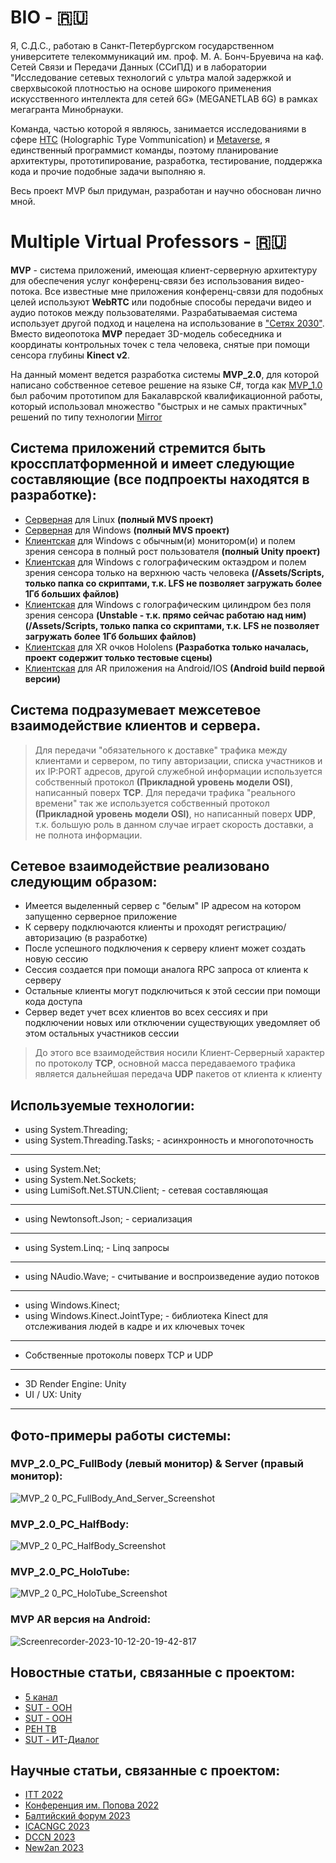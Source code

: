 
# BIO - :ru:

Я, С.Д.С., работаю в Санкт-Петербургском государственном университете телекоммуникаций им. проф. М. А. Бонч-Бруевича на каф. Сетей Связи и Передачи Данных (ССиПД) и в лаборатории "Исследование сетевых технологий с ультра малой задержкой и сверхвысокой плотностью на основе широкого применения искусственного интеллекта для сетей 6G» (MEGANETLAB 6G) в рамках мегагранта Минобрнауки.

Команда, частью которой я являюсь, занимается исследованиями в сфере [HTC](https://www.researchgate.net/publication/366122391_Challenges_in_Implementing_Low-Latency_Holographic-Type_Communication_Systems) (Holographic Type Vommunication) и [Metaverse](https://www.itu.int/en/ITU-T/focusgroups/mv/Pages/default.aspx), я единственный программист команды, поэтому планирование архитектуры, прототипирование, разработка, тестирование, поддержка кода и прочие подобные задачи выполняю я.

Весь проект MVP был придуман, разработан и научно обоснован лично мной. 

# Multiple Virtual Professors - :ru:

**MVP** - система приложений, имеющая клиент-серверную архитектуру для обеспечения услуг конференц-связи без использования видео-потока.
Все известные мне приложения конференц-связи для подобных целей используют **WebRTC** или подобные способы передачи видео и аудио потоков между пользователями. Разрабатываемая система использует другой подход и нацелена на использование в ["Сетях 2030"](https://www.itu.int/dms_pubrec/itu-r/rec/m/R-REC-M.2160-0-202311-I%21%21PDF-E.pdf). Вместо видеопотока **MVP** передает 3D-модель собеседника и координаты контрольных точек с тела человека, снятые при помощи сенсора глубины **Kinect v2**.

На данный момент ведется разработка системы **MVP_2.0**, для которой написано собственное сетевое решение на языке C#, тогда как [MVP_1.0](https://github.com/Barlogov/MVP) был рабочим прототипом для Бакалаврской квалификационной работы, который использовал множество "быстрых и не самых практичных" решений по типу технологии [Mirror](https://mirror-networking.com/) 

## Система приложений стремится быть кроссплатформенной и имеет следующие составляющие (все подпроекты находятся в разработке):
- [Серверная](https://github.com/Barlogov/MVP_2_0_Server) для Linux __(полный MVS проект)__
- [Серверная](https://github.com/Barlogov/MVP_2_0_Server) для Windows __(полный MVS проект)__
- [Клиентская](https://github.com/Barlogov/MVP_2.0_PC_FullBody) для Windows с обычным(и) монитором(и) и полем зрения сенсора в полный рост пользователя __(полный Unity проект)__
- [Клиентская](https://github.com/Barlogov/MVP_2.0_PC_HalfBody) для Windows с голографическим октаэдром и полем зрения сенсора только на верхнюю часть человека __(/Assets/Scripts, только папка со скриптами, т.к. LFS не позволяет загружать более 1Гб больших файлов)__
- [Клиентская](https://github.com/Barlogov/MVP_2.0_PC_HoloTube) для Windows с голографическим цилиндром без поля зрения сенсора __(Unstable - т.к. прямо сейчас работаю над ним)(/Assets/Scripts, только папка со скриптами, т.к. LFS не позволяет загружать более 1Гб больших файлов)__
- [Клиентская](https://github.com/Barlogov/MVP_2.0_Hololens) для XR очков Hololens __(Разработка только началась, проект содержит только тестовые сцены)__
- [Клиентская](https://github.com/Barlogov/MVP) для AR приложения на Android/IOS __(Android build первой версии)__

## Система подразумевает межсетевое взаимодействие клиентов и сервера. 
> Для передачи "обязательного к доставке" трафика между клиентами и сервером, по типу авторизации, списка участников и их IP:PORT адресов, другой служебной информации используется собственный протокол **(Прикладной уровень модели OSI)**, написанный поверх **TCP**.
> Для передачи трафика "реального времени" так же используется собственный протокол **(Прикладной уровень модели OSI)**, но написанный поверх **UDP**, т.к. большую роль в данном случае играет скорость доставки, а не полнота информации.

## Сетевое взаимодействие реализовано следующим образом: 
- Имеется выделенный сервер c "белым" IP адресом на котором запущенно серверное приложение
- К серверу подключаются клиенты и проходят регистрацию/авторизацию (в разработке)
- После успешного подключения к серверу клиент может создать новую сессию 
- Сессия создается при помощи аналога RPC запроса от клиента к серверу
- Остальные клиенты могут подключиться к этой сессии при помощи кода доступа
- Сервер ведет учет всех клиентов во всех сессиях и при подключении новых или отключении существующих уведомляет об этом остальных участников сессии
> До этого все взаимодействия носили Клиент-Серверный характер по протоколу **TCP**, основной масса передаваемого трафика является дальнейшая передача **UDP** пакетов от клиента к клиенту

## Используемые технологии:
- using System.Threading;
- using System.Threading.Tasks; - асинхронность и многопоточность
____
- using System.Net;
- using System.Net.Sockets;
- using LumiSoft.Net.STUN.Client; - сетевая составляющая
____
- using Newtonsoft.Json; - сериализация
____
- using System.Linq; - Linq запросы
____
- using NAudio.Wave; - считывание и воспроизведение аудио потоков
____
- using Windows.Kinect;
- using Windows.Kinect.JointType; - библиотека Kinect для отслеживания людей в кадре и их ключевых точек
____
- Собственные протоколы поверх TCP и UDP
____
- 3D Render Engine: Unity
- UI / UX: Unity
____

## Фото-примеры работы системы:

### MVP_2.0_PC_FullBody (левый монитор) & Server (правый монитор):
![MVP_2 0_PC_FullBody_And_Server_Screenshot](https://github.com/user-attachments/assets/744feb69-cdf9-46de-baeb-8ef601514978)

### MVP_2.0_PC_HalfBody:
![MVP_2 0_PC_HalfBody_Screenshot](https://github.com/user-attachments/assets/9c19e1b1-0714-4a8a-80a6-ad0af08a5283)

### MVP_2.0_PC_HoloTube:
![MVP_2 0_PC_HoloTube_Screenshot](https://github.com/user-attachments/assets/09552bf8-b284-4959-b79a-bdb4c1ff6d94)

### MVP AR версия на Android:
![Screenrecorder-2023-10-12-20-19-42-817](https://github.com/user-attachments/assets/c8f3e704-9f2d-4f66-8229-3dbf2f3f868a)

## Новостные статьи, связанные с проектом:

- [5 канал](https://www.5-tv.ru/news/484939/rossijskie-ucenye-predstavili-proekt-sobstvennoj-metavselennoj-nakonkurse-oon/?utm_source=yxnews&utm_medium=desktop&utm_referrer=https%3A%2F%2Fdzen.ru%2Fnews%2Fsearch%3Ftext%3D)
- [SUT - ООН](https://www.sut.ru/bonchnews/science/14-05-2024-uchenie-spbgut-pobedili-v-konkurse-oon-s-proektom-golograficheskoy-vselennoy)
- [SUT - ООН](https://www.sut.ru/bonchnews/public-life/07-03-2024-svyaz-na-severnom-poluse-i-robot-avatar-dlya-arktiki:-spbgut-na-molodezhnom-arkticheskom-forume)
- [РЕН ТВ](https://amp.ren.tv/news/v-rossii/1197085-vserossiiskii-molodezhnyi-arkticheskii-forum-startoval-v-kronshtadte)
- [SUT - ИТ-Диалог](https://www.sut.ru/bonchnews/industry/14-11-2023-spbgut-predstavil-peredovie-resheniya-i-ekspertizu-na-forume-it-dialog)

## Научные статьи, связанные с проектом:
- [ITT 2022](https://elibrary.ru/item.asp?id=50092898)
- [Конференция им. Попова 2022](https://elibrary.ru/item.asp?id=53913795)
- [Балтийский форум 2023](https://www.elibrary.ru/item.asp?id=64227900)
- [ICACNGC 2023](https://www.sut.ru/new_site/images/blocks/1696858755.pdf)
- [DCCN 2023](https://link.springer.com/chapter/10.1007/978-3-031-50482-2_3)
- [New2an 2023](https://new2an.info/NEW2AN-Final-2023.pdf)